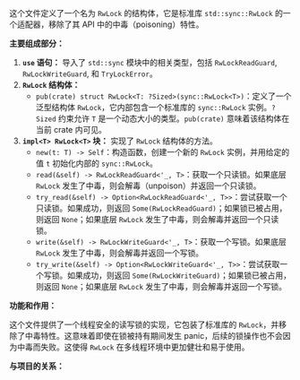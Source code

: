 这个文件定义了一个名为 `RwLock` 的结构体，它是标准库 `std::sync::RwLock` 的一个适配器，移除了其 API 中的中毒（poisoning）特性。

**主要组成部分：**

1.  **`use` 语句：** 导入了 `std::sync` 模块中的相关类型，包括 `RwLockReadGuard`, `RwLockWriteGuard`, 和 `TryLockError`。
2.  **`RwLock` 结构体：**
    *   `pub(crate) struct RwLock<T: ?Sized>(sync::RwLock<T>)`：定义了一个泛型结构体 `RwLock`，它内部包含一个标准库的 `sync::RwLock` 实例。`?Sized` 约束允许 `T` 是一个动态大小的类型。`pub(crate)` 意味着该结构体在当前 crate 内可见。
3.  **`impl<T> RwLock<T>` 块：** 实现了 `RwLock` 结构体的方法。
    *   `new(t: T) -> Self`：构造函数，创建一个新的 `RwLock` 实例，并用给定的值 `t` 初始化内部的 `sync::RwLock`。
    *   `read(&self) -> RwLockReadGuard<'_, T>`：获取一个只读锁。如果底层 `RwLock` 发生了中毒，则会解毒（unpoison）并返回一个只读锁。
    *   `try_read(&self) -> Option<RwLockReadGuard<'_, T>>`：尝试获取一个只读锁。如果成功，则返回 `Some(RwLockReadGuard)`；如果锁已被占用，则返回 `None`；如果底层 `RwLock` 发生了中毒，则会解毒并返回一个只读锁。
    *   `write(&self) -> RwLockWriteGuard<'_, T>`：获取一个写锁。如果底层 `RwLock` 发生了中毒，则会解毒并返回一个写锁。
    *   `try_write(&self) -> Option<RwLockWriteGuard<'_, T>>`：尝试获取一个写锁。如果成功，则返回 `Some(RwLockWriteGuard)`；如果锁已被占用，则返回 `None`；如果底层 `RwLock` 发生了中毒，则会解毒并返回一个写锁。

**功能和作用：**

这个文件提供了一个线程安全的读写锁的实现，它包装了标准库的 `RwLock`，并移除了中毒特性。这意味着即使在锁被持有期间发生 panic，后续的锁操作也不会因为中毒而失败。这使得 `RwLock` 在多线程环境中更加健壮和易于使用。

**与项目的关系：**
